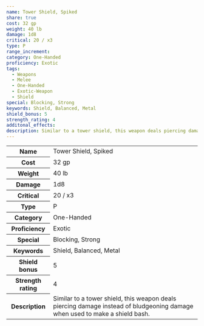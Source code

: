 ```yaml
---
name: Tower Shield, Spiked
share: true
cost: 32 gp
weight: 40 lb
damage: 1d8
critical: 20 / x3
type: P
range_increment: 
category: One-Handed
proficiency: Exotic
tags:
  - Weapons
  - Melee
  - One-Handed
  - Exotic-Weapon
  - Shield
special: Blocking, Strong
keywords: Shield, Balanced, Metal
shield_bonus: 5
strength_rating: 4
additonal_effects: 
description: Similar to a tower shield, this weapon deals piercing damage instead of bludgeoning damage when used to make a shield bash.
---
```


<p><span style="overflow-x: auto;"><table><tbody><tr><th>Name</th><td>Tower Shield, Spiked</td></tr><tr><th>Cost</th><td>32 gp</td></tr><tr><th>Weight</th><td>40 lb</td></tr><tr><th>Damage</th><td>1d8</td></tr><tr><th>Critical</th><td>20 / x3</td></tr><tr><th>Type</th><td>P</td></tr><tr><th>Category</th><td>One-Handed</td></tr><tr><th>Proficiency</th><td>Exotic</td></tr><tr><th>Special</th><td>Blocking, Strong</td></tr><tr><th>Keywords</th><td>Shield, Balanced, Metal</td></tr><tr><th>Shield bonus</th><td>5</td></tr><tr><th>Strength rating</th><td>4</td></tr><tr><th>Description</th><td>Similar to a tower shield, this weapon deals piercing damage instead of bludgeoning damage when used to make a shield bash.</td></tr></tbody></table></span></p>